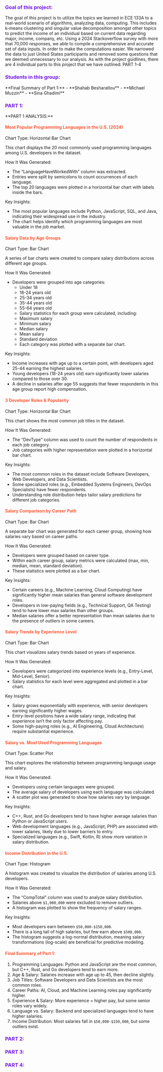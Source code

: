 


<h3 style="color:#7216e6">Goal of this project:</h3>
<p>The goal of this project is to utilize the topics we learned in ECE 133A to a real-world scenario of algorithms, analyzing data, computing. This includes k-means clustering and singular value decomposition amongst other topics to predict the income of an individual based on current data regarding major, income, company, etc.
Using a 2024 Stackoverflow survey with more that 70,000 responses, we able to compile a comprehensive and accurate set of data inputs. In order to make the computations easier. We narrowed the data to just United States participants and removed some questions that we deemed unnecessary to our analysis. As with the project guidlines, there are 4 individual parts to this project that we have outlined: PART 1-4

<h3 style="color:#7216e6">Students in this group:</h3>
**Final Summary of Part 1:**
-  **Shahab Besharatlou**
-  **Michael Muzzin**
-  **Sina Ghadimi**


<h3 style="color:#7216e6">PART 1:</h3>
<p>**PART 1 ANALYSIS:**

<h4 style="color:#FF5733">Most Popular Programming Languages in the U.S. (2024)</h4>


Chart Type: Horizontal Bar Chart

This chart displays the 20 most commonly used programming languages among U.S. developers in the dataset.

How It Was Generated:

* The “LanguageHaveWorkedWith” column was extracted.  
* Entries were split by semicolons to count occurrences of each language.  
* The top 20 languages were plotted in a horizontal bar chart with labels inside the bars.

Key Insights:

* The most popular languages include Python, JavaScript, SQL, and Java, indicating their widespread use in the industry.  
* The chart helps identify which programming languages are most valuable in the job market.

<h4 style="color:#FF5733">Salary Data by Age Groups</h4>


Chart Type: Bar Chart

A series of bar charts were created to compare salary distributions across different age groups.

How It Was Generated:

* Developers were grouped into age categories:  
  * Under 18  
  * 18-24 years old  
  * 25-34 years old  
  * 35-44 years old  
  * 55-64 years old  
  * Salary statistics for each group were calculated, including:  
  * Maximum salary  
  * Minimum salary  
  * Median salary  
  * Mean salary  
  * Standard deviation  
  * Each category was plotted with a separate bar chart.

Key Insights:

* Income increases with age up to a certain point, with developers aged 25-44 earning the highest salaries.  
* Young developers (18-24 years old) earn significantly lower salaries compared to those over 30\.  
* A decline in salaries after age 55 suggests that fewer respondents in this age group report high compensation.

<h4 style="color:#FF5733">3 Developer Roles & Popularity</h4>


Chart Type: Horizontal Bar Chart

This chart shows the most common job titles in the dataset.

How It Was Generated:

* The “DevType” column was used to count the number of respondents in each job category.  
* Job categories with higher representation were plotted in a horizontal bar chart.

Key Insights:

* The most common roles in the dataset include Software Developers, Web Developers, and Data Scientists.  
* Some specialized roles (e.g., Embedded Systems Engineers, DevOps Specialists) have fewer respondents.  
* Understanding role distribution helps tailor salary predictions for different job categories.

<h4 style="color:#FF5733">Salary Comparison by Career Path</h4>


Chart Type: Bar Chart

A separate bar chart was generated for each career group, showing how salaries vary based on career paths.

How It Was Generated:

* Developers were grouped based on career type.  
* Within each career group, salary metrics were calculated (max, min, median, mean, standard deviation).  
* These statistics were plotted as a bar chart.

Key Insights:

* Certain careers (e.g., Machine Learning, Cloud Computing) have significantly higher mean salaries than general software development roles.  
* Developers in low-paying fields (e.g., Technical Support, QA Testing) tend to have lower max salaries than other groups.  
* Median salaries offer a better representation than mean salaries due to the presence of outliers in some careers.

<h4 style="color:#FF5733">Salary Trends by Experience Level</h4>


Chart Type: Bar Chart

This chart visualizes salary trends based on years of experience.

How It Was Generated:

* Developers were categorized into experience levels (e.g., Entry-Level, Mid-Level, Senior).  
* Salary statistics for each level were aggregated and plotted in a bar chart.

Key Insights:

* Salary grows exponentially with experience, with senior developers earning significantly higher wages.  
* Entry-level positions have a wide salary range, indicating that experience isn’t the only factor affecting pay.  
* Some high-paying roles (e.g., AI Engineering, Cloud Architecture) require substantial experience.

<h4 style="color:#FF5733">Salary vs. Most Used Programming Languages</h4>


Chart Type: Scatter Plot

This chart explores the relationship between programming language usage and salary.

How It Was Generated:

* Developers using certain languages were grouped.  
* The average salary of developers using each language was calculated.  
* A scatter plot was generated to show how salaries vary by language.

Key Insights:

* C++, Rust, and Go developers tend to have higher average salaries than Python or JavaScript users.  
* Web development languages (e.g., JavaScript, PHP) are associated with lower salaries, likely due to lower barriers to entry.  
* Specialized languages (e.g., Swift, Kotlin, R) show more variation in salary distribution.

<h4 style="color:#FF5733">Income Distribution in the U.S.</h4>


Chart Type: Histogram

A histogram was created to visualize the distribution of salaries among U.S. developers.

How It Was Generated:

* The “CompTotal” column was used to analyze salary distribution.  
* Salaries above `$1,000,000` were excluded to remove outliers.  
* A histogram was plotted to show the frequency of salary ranges.

Key Insights:

* Most developers earn between `$50,000-$150,000`.  
* There is a long tail of high salaries, but few earn above `$500,000`.  
* The histogram suggests a log-normal distribution, meaning salary transformations (log-scale) are beneficial for predictive modeling.

<h4 style="color:#FF5733">Final Summary of Part 1:</h4>


1. Programming Languages: Python and JavaScript are the most common, but C++, Rust, and Go developers tend to earn more.  
2. Age & Salary: Salaries increase with age up to 45, then decline slightly.  
3. Job Titles: Software Developers and Data Scientists are the most common roles.  
4. Career Paths: AI, Cloud, and Machine Learning roles pay significantly higher.  
5. Experience & Salary: More experience \= higher pay, but some senior roles vary widely.  
6. Language vs. Salary: Backend and specialized languages tend to have higher salaries.  
7. Income Distribution: Most salaries fall in `$50,000-$150,000`, but some outliers exist.



<h3 style="color:#7216e6">PART 2:</h3>
<p>

<h3 style="color:#7216e6">PART 3:</h3>
<p>

<h3 style="color:#7216e6">PART 4:</h3>
